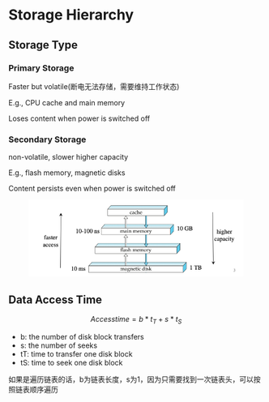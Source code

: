 # Storage Hierarchy

## Storage Type

### Primary Storage

Faster but volatile(断电无法存储，需要维持工作状态)

E.g., CPU cache and main memory

Loses content when power is switched off

### Secondary Storage

non-volatile, slower higher capacity

E.g., flash memory, magnetic disks

Content persists even when power is switched off

<figure><img src="../../../.gitbook/assets/image (19).png" alt=""><figcaption></figcaption></figure>

## Data Access Time

$$
Access time = b* t_T + s*t_S
$$

* b: the number of disk block transfers
* s: the number of seeks
* tT: time to transfer one disk block
* tS: time to seek one disk block

如果是遍历链表的话，b为链表长度，s为1，因为只需要找到一次链表头，可以按照链表顺序遍历




